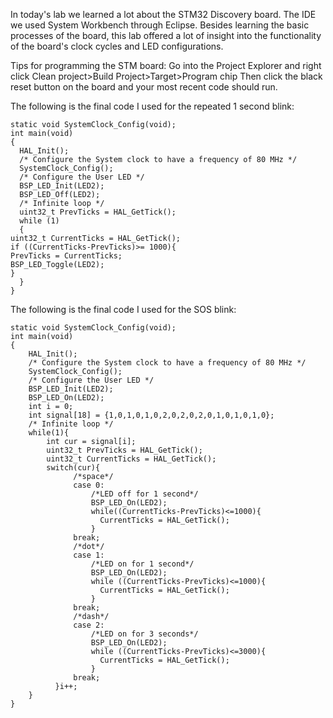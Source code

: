 In today's lab we learned a lot about the STM32 Discovery board. The IDE we used
System Workbench through Eclipse. Besides learning the basic processes of the
board, this lab offered a lot of insight into the functionality of the board's
clock cycles and LED configurations.

Tips for programming the STM board:
Go into the Project Explorer and right click
    Clean project>Build Project>Target>Program chip
Then click the black reset button on the board and your most recent code should run.

The following is the final code I used for the repeated 1 second blink:

```
static void SystemClock_Config(void);
int main(void)
{
  HAL_Init();
  /* Configure the System clock to have a frequency of 80 MHz */
  SystemClock_Config();
  /* Configure the User LED */
  BSP_LED_Init(LED2);
  BSP_LED_Off(LED2);
  /* Infinite loop */
  uint32_t PrevTicks = HAL_GetTick();
  while (1)
  {
uint32_t CurrentTicks = HAL_GetTick();
if ((CurrentTicks-PrevTicks)>= 1000){
PrevTicks = CurrentTicks;
BSP_LED_Toggle(LED2);
}
  }
}
```


The following is the final code I used for the SOS blink:

```
static void SystemClock_Config(void);
int main(void)
{
	HAL_Init();
	/* Configure the System clock to have a frequency of 80 MHz */
	SystemClock_Config();
	/* Configure the User LED */
	BSP_LED_Init(LED2);
	BSP_LED_On(LED2);
	int i = 0;
	int signal[18] = {1,0,1,0,1,0,2,0,2,0,2,0,1,0,1,0,1,0};
	/* Infinite loop */
	while(1){
		int cur = signal[i];
		uint32_t PrevTicks = HAL_GetTick();
		uint32_t CurrentTicks = HAL_GetTick();
		switch(cur){
			  /*space*/
			  case 0:
				  /*LED off for 1 second*/
				  BSP_LED_On(LED2);
				  while((CurrentTicks-PrevTicks)<=1000){
					CurrentTicks = HAL_GetTick();
				  }
			  break;
			  /*dot*/
			  case 1:
				  /*LED on for 1 second*/
				  BSP_LED_On(LED2);
				  while ((CurrentTicks-PrevTicks)<=1000){
					CurrentTicks = HAL_GetTick();
				  }
			  break;
			  /*dash*/
			  case 2:
				  /*LED on for 3 seconds*/
				  BSP_LED_On(LED2);
				  while ((CurrentTicks-PrevTicks)<=3000){
					CurrentTicks = HAL_GetTick();
				  }
			  break;
		  }i++;
	}
}
```

